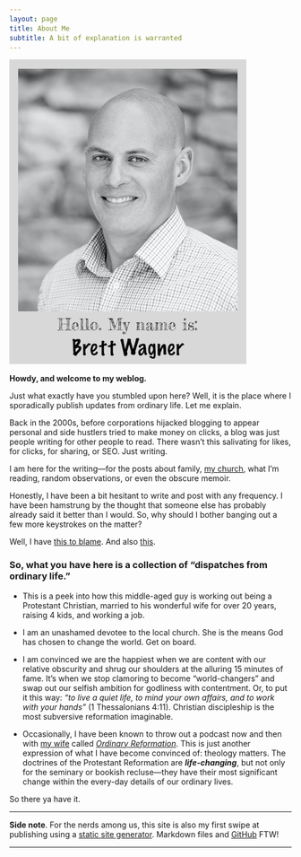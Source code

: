 ```yaml
---
layout: page
title: About Me
subtitle: A bit of explanation is warranted
---
```


![The face behind the words.](/assets/img/BW_Polaroid.png)

**Howdy, and welcome to my weblog.**

Just what exactly have you stumbled upon here? Well, it is the place where I sporadically publish updates from ordinary life. Let me explain. 

Back in the 2000s, before corporations hijacked blogging to appear personal and side hustlers tried to make money on clicks, a blog was just people writing for other people to read. There wasn’t this salivating for likes, for clicks, for sharing, or SEO. Just writing. 

I am here for the writing—for the posts about family, [my church](https://www.ibcsac.org), what I’m reading, random observations, or even the obscure memoir.

Honestly, I have been a bit hesitant to write and post with any frequency. I have been hamstrung by the thought that someone else has probably already said it better than I would. So, why should I bother banging out a few more keystrokes on the matter?

Well, I have [this to blame](https://www.challies.com/articles/why-you-shouldnt-stop-blogging-or-why-you-should-consider-starting/). And also [this](https://www.thatcontentshed.com/blog/whats-the-point).

### So, what you have here is a collection of “dispatches from ordinary life.” 

* This is a peek into how this middle-aged guy is working out being a Protestant Christian, married to his wonderful wife for over 20 years, raising 4 kids, and working a job. 

* I am an unashamed devotee to the local church. She is the means God has chosen to change the world. Get on board.

* I am convinced we are the happiest when we are content with our relative obscurity and shrug our shoulders at the alluring 15 minutes of fame. It’s when we stop clamoring to become “world-changers” and swap out our selfish ambition for godliness with contentment. Or, to put it this way: *“to live a quiet life, to mind your own affairs, and to work with your hands”* (1 Thessalonians 4:11). Christian discipleship is the most subversive reformation imaginable.

* Occasionally, I have been known to throw out a podcast now and then with [my wife](https://twitter.com/awags3) called [*Ordinary Reformation*](https://www.ordinaryreformation.com). This is just another expression of what I have become convinced of: theology matters. The doctrines of the Protestant Reformation are ***life-changing***, but not only for the seminary or bookish recluse—they have their most significant change within the every-day details of our ordinary lives.

So there ya have it. 

---

**Side note**. For the nerds among us, this site is also my first swipe at publishing using a [static site generator](https://jekyllrb.com). Markdown files and [GitHub](https://pages.github.com) FTW!

---